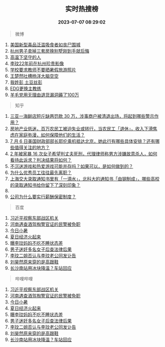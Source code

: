 <div align="center"><h2>实时热搜榜</h2><h4>2023-07-07 08:29:02</h4></div>

> 微博  

1. [美国新型毒品泛滥吸食者如丧尸围城](https://s.weibo.com/weibo?q=%23%E7%BE%8E%E5%9B%BD%E6%96%B0%E5%9E%8B%E6%AF%92%E5%93%81%E6%B3%9B%E6%BB%A5%E5%90%B8%E9%A3%9F%E8%80%85%E5%A6%82%E4%B8%A7%E5%B0%B8%E5%9B%B4%E5%9F%8E%23&t=31&band_rank=1&Refer=top)<br />
2. [杭州男子卖掉三套房换别墅刚到手就后悔](https://s.weibo.com/weibo?q=%23%E6%9D%AD%E5%B7%9E%E7%94%B7%E5%AD%90%E5%8D%96%E6%8E%89%E4%B8%89%E5%A5%97%E6%88%BF%E6%8D%A2%E5%88%AB%E5%A2%85%E5%88%9A%E5%88%B0%E6%89%8B%E5%B0%B1%E5%90%8E%E6%82%94%23&t=31&band_rank=2&Refer=top)<br />
3. [高温下坚守的人](https://s.weibo.com/weibo?q=%23%E9%AB%98%E6%B8%A9%E4%B8%8B%E5%9D%9A%E5%AE%88%E7%9A%84%E4%BA%BA%23&t=31&band_rank=3&Refer=top)<br />
4. [李玟22年前在杭州珍贵影像](https://s.weibo.com/weibo?q=%23%E6%9D%8E%E7%8E%9F22%E5%B9%B4%E5%89%8D%E5%9C%A8%E6%9D%AD%E5%B7%9E%E7%8F%8D%E8%B4%B5%E5%BD%B1%E5%83%8F%23&t=31&band_rank=4&Refer=top)<br />
5. [学校要求教师不要晒暑假旅游照片](https://s.weibo.com/weibo?q=%23%E5%AD%A6%E6%A0%A1%E8%A6%81%E6%B1%82%E6%95%99%E5%B8%88%E4%B8%8D%E8%A6%81%E6%99%92%E6%9A%91%E5%81%87%E6%97%85%E6%B8%B8%E7%85%A7%E7%89%87%23&t=31&band_rank=5&Refer=top)<br />
6. [王楚然吐槽杨洋大脑空空](https://s.weibo.com/weibo?q=%23%E7%8E%8B%E6%A5%9A%E7%84%B6%E5%90%90%E6%A7%BD%E6%9D%A8%E6%B4%8B%E5%A4%A7%E8%84%91%E7%A9%BA%E7%A9%BA%23&t=31&band_rank=6&Refer=top)<br />
7. [我姓彭 土豆丝彭](https://s.weibo.com/weibo?q=%E6%88%91%E5%A7%93%E5%BD%AD%20%E5%9C%9F%E8%B1%86%E4%B8%9D%E5%BD%AD&t=31&band_rank=7&Refer=top)<br />
8. [EDG更换主教练](https://s.weibo.com/weibo?q=%23EDG%E6%9B%B4%E6%8D%A2%E4%B8%BB%E6%95%99%E7%BB%83%23&t=31&band_rank=8&Refer=top)<br />
9. [羊毛党用无理由退货漏洞薅了100万](https://s.weibo.com/weibo?q=%23%E7%BE%8A%E6%AF%9B%E5%85%9A%E7%94%A8%E6%97%A0%E7%90%86%E7%94%B1%E9%80%80%E8%B4%A7%E6%BC%8F%E6%B4%9E%E8%96%85%E4%BA%86100%E4%B8%87%23&t=31&band_rank=9&Refer=top)<br />

> 知乎  

1. [三亚一海鲜店短斤缺两罚款 30 万，涉事商户被清退出场，将起到哪些警示作用？](https://www.zhihu.com/question/610555575)<br />
2. [房地产业低迷，百万农民工被迫失业或转行，当农民工「退休」，收入下滑焦虑在家庭弥漫，如何保障他们的生活？](https://www.zhihu.com/question/610633138)<br />
3. [7 月 6 日美国财政部部长耶伦乘机抵达北京，她此行有哪些具体安排？还有哪些值得关注的地方？](https://www.zhihu.com/question/610702246)<br />
4. [2 年被家暴 16 次女子希望判丈夫死刑，代理律师称男方涉嫌故意杀人，如何看待此诉求？判决结果将如何？](https://www.zhihu.com/question/610619293)<br />
5. [不沉迷游戏和热爱游戏可能并存吗？如果可以，是如何做到的？](https://www.zhihu.com/question/602728740)<br />
6. [为什么优秀员工往往最先离职？](https://www.zhihu.com/question/385026167)<br />
7. [上海交大录取通知书里有「一滴水」，北科大的通知书「由钢制成」，哪些高校的录取通知书给你留下了深刻印象？](https://www.zhihu.com/question/610635358)<br />
8. []()<br />
9. [公司为什么要实行薪酬保密制度？](https://www.zhihu.com/question/28079407)<br />

> 百度  

1. [习近平视察东部战区机关](https://www.baidu.com/s?wd=%E4%B9%A0%E8%BF%91%E5%B9%B3%E8%A7%86%E5%AF%9F%E4%B8%9C%E9%83%A8%E6%88%98%E5%8C%BA%E6%9C%BA%E5%85%B3&sa=fyb_news&rsv_dl=fyb_news)<br />
2. [河南遇查酒驾掏警官证的民警被免职](https://www.baidu.com/s?wd=%E6%B2%B3%E5%8D%97%E9%81%87%E6%9F%A5%E9%85%92%E9%A9%BE%E6%8E%8F%E8%AD%A6%E5%AE%98%E8%AF%81%E7%9A%84%E6%B0%91%E8%AD%A6%E8%A2%AB%E5%85%8D%E8%81%8C&sa=fyb_news&rsv_dl=fyb_news)<br />
3. [今日小暑](https://www.baidu.com/s?wd=%E4%BB%8A%E6%97%A5%E5%B0%8F%E6%9A%91&sa=fyb_news&rsv_dl=fyb_news)<br />
4. [夏日经济火起来](https://www.baidu.com/s?wd=%E5%A4%8F%E6%97%A5%E7%BB%8F%E6%B5%8E%E7%81%AB%E8%B5%B7%E6%9D%A5&sa=fyb_news&rsv_dl=fyb_news)<br />
5. [曝李玟妈妈不吃不睡状态差](https://www.baidu.com/s?wd=%E6%9B%9D%E6%9D%8E%E7%8E%9F%E5%A6%88%E5%A6%88%E4%B8%8D%E5%90%83%E4%B8%8D%E7%9D%A1%E7%8A%B6%E6%80%81%E5%B7%AE&sa=fyb_news&rsv_dl=fyb_news)<br />
6. [男子迷奸多名女子后查法律后果](https://www.baidu.com/s?wd=%E7%94%B7%E5%AD%90%E8%BF%B7%E5%A5%B8%E5%A4%9A%E5%90%8D%E5%A5%B3%E5%AD%90%E5%90%8E%E6%9F%A5%E6%B3%95%E5%BE%8B%E5%90%8E%E6%9E%9C&sa=fyb_news&rsv_dl=fyb_news)<br />
7. [李玟二姐否认与李玟老公同发讣告](https://www.baidu.com/s?wd=%E6%9D%8E%E7%8E%9F%E4%BA%8C%E5%A7%90%E5%90%A6%E8%AE%A4%E4%B8%8E%E6%9D%8E%E7%8E%9F%E8%80%81%E5%85%AC%E5%90%8C%E5%8F%91%E8%AE%A3%E5%91%8A&sa=fyb_news&rsv_dl=fyb_news)<br />
8. [刘昊然原来穿的是高跟鞋](https://www.baidu.com/s?wd=%E5%88%98%E6%98%8A%E7%84%B6%E5%8E%9F%E6%9D%A5%E7%A9%BF%E7%9A%84%E6%98%AF%E9%AB%98%E8%B7%9F%E9%9E%8B&sa=fyb_news&rsv_dl=fyb_news)<br />
9. [长沙南站用冰块降温？车站回应](https://www.baidu.com/s?wd=%E9%95%BF%E6%B2%99%E5%8D%97%E7%AB%99%E7%94%A8%E5%86%B0%E5%9D%97%E9%99%8D%E6%B8%A9%EF%BC%9F%E8%BD%A6%E7%AB%99%E5%9B%9E%E5%BA%94&sa=fyb_news&rsv_dl=fyb_news)<br />

> 哔哩哔哩  

1. [习近平视察东部战区机关](https://www.baidu.com/s?wd=%E4%B9%A0%E8%BF%91%E5%B9%B3%E8%A7%86%E5%AF%9F%E4%B8%9C%E9%83%A8%E6%88%98%E5%8C%BA%E6%9C%BA%E5%85%B3&sa=fyb_news&rsv_dl=fyb_news)<br />
2. [河南遇查酒驾掏警官证的民警被免职](https://www.baidu.com/s?wd=%E6%B2%B3%E5%8D%97%E9%81%87%E6%9F%A5%E9%85%92%E9%A9%BE%E6%8E%8F%E8%AD%A6%E5%AE%98%E8%AF%81%E7%9A%84%E6%B0%91%E8%AD%A6%E8%A2%AB%E5%85%8D%E8%81%8C&sa=fyb_news&rsv_dl=fyb_news)<br />
3. [今日小暑](https://www.baidu.com/s?wd=%E4%BB%8A%E6%97%A5%E5%B0%8F%E6%9A%91&sa=fyb_news&rsv_dl=fyb_news)<br />
4. [夏日经济火起来](https://www.baidu.com/s?wd=%E5%A4%8F%E6%97%A5%E7%BB%8F%E6%B5%8E%E7%81%AB%E8%B5%B7%E6%9D%A5&sa=fyb_news&rsv_dl=fyb_news)<br />
5. [曝李玟妈妈不吃不睡状态差](https://www.baidu.com/s?wd=%E6%9B%9D%E6%9D%8E%E7%8E%9F%E5%A6%88%E5%A6%88%E4%B8%8D%E5%90%83%E4%B8%8D%E7%9D%A1%E7%8A%B6%E6%80%81%E5%B7%AE&sa=fyb_news&rsv_dl=fyb_news)<br />
6. [男子迷奸多名女子后查法律后果](https://www.baidu.com/s?wd=%E7%94%B7%E5%AD%90%E8%BF%B7%E5%A5%B8%E5%A4%9A%E5%90%8D%E5%A5%B3%E5%AD%90%E5%90%8E%E6%9F%A5%E6%B3%95%E5%BE%8B%E5%90%8E%E6%9E%9C&sa=fyb_news&rsv_dl=fyb_news)<br />
7. [李玟二姐否认与李玟老公同发讣告](https://www.baidu.com/s?wd=%E6%9D%8E%E7%8E%9F%E4%BA%8C%E5%A7%90%E5%90%A6%E8%AE%A4%E4%B8%8E%E6%9D%8E%E7%8E%9F%E8%80%81%E5%85%AC%E5%90%8C%E5%8F%91%E8%AE%A3%E5%91%8A&sa=fyb_news&rsv_dl=fyb_news)<br />
8. [刘昊然原来穿的是高跟鞋](https://www.baidu.com/s?wd=%E5%88%98%E6%98%8A%E7%84%B6%E5%8E%9F%E6%9D%A5%E7%A9%BF%E7%9A%84%E6%98%AF%E9%AB%98%E8%B7%9F%E9%9E%8B&sa=fyb_news&rsv_dl=fyb_news)<br />
9. [长沙南站用冰块降温？车站回应](https://www.baidu.com/s?wd=%E9%95%BF%E6%B2%99%E5%8D%97%E7%AB%99%E7%94%A8%E5%86%B0%E5%9D%97%E9%99%8D%E6%B8%A9%EF%BC%9F%E8%BD%A6%E7%AB%99%E5%9B%9E%E5%BA%94&sa=fyb_news&rsv_dl=fyb_news)<br />
